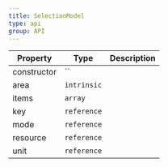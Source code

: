 ```yaml
---
title: SelectionModel
type: api
group: API
---
```


Property | Type | Description 
---|---|---
constructor | `` |
area | `intrinsic` |
items | `array` |
key | `reference` |
mode | `reference` |
resource | `reference` |
unit | `reference` |

